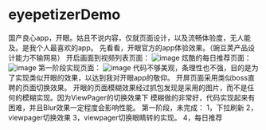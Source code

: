 # eyepetizerDemo
   国产良心app，开眼。姑且不说内容，仅就页面设计，以及流畅体验度，无人能及。是我个人最喜欢的app。
   先看看，开眼官方的app体验效果。（豌豆荚产品设计能力不输网易）
   开启画面到视频列表页面：
   ![image](https://github.com/daimaXZ/eyepetizerDemo/blob/master/gif/eyepetizerd1.gif)
   炫酷的每日推荐页面：
   ![image](https://github.com/daimaXZ/eyepetizerDemo/blob/master/gif/eyepetizerd2.gif)
   第一阶段实现页面：
   ![image](https://github.com/daimaXZ/eyepetizerDemo/blob/master/gif/myEyepetizer1.gif)
   代码不够美观，条理性也不强，目的是为了实现类似开眼的效果，以达到我对开眼app的敬仰。
   开屏页面采用类似boss直聘的页面切换效果。
   开眼的页面模糊效果经过抓包发现是采用的图片，而不是任何的模糊实现。因为ViewPager的切换效果下
   模糊做的非常好，代码实现起来有困难，并且Blur效果一定程度会影响性能。
   第一阶段，未完成：
   1，下拉刷新
   2，viewpager切换效果
   3，viewpager切换眼睛转的实现。
   4，每日推荐